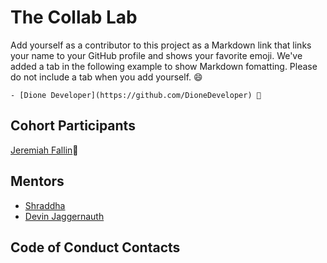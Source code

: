 # The Collab Lab

Add yourself as a contributor to this project as a Markdown link that links your name to your GitHub profile and shows your favorite emoji. We've added a tab in the following example to show Markdown fomatting. Please do not include a tab when you add yourself. 😄

    - [Dione Developer](https://github.com/DioneDeveloper) 💅

## Cohort Participants

[Jeremiah Fallin](https://github.com/jeremiahfallin)🫡

## Mentors

- [Shraddha](https://github.com/5hraddha)
- [Devin Jaggernauth](https://github.com/mentalcaries)

## Code of Conduct Contacts
